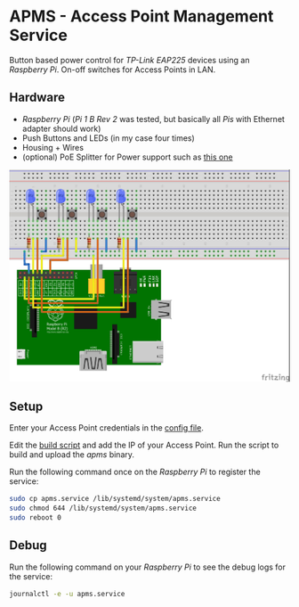 # APMS - Access Point Management Service

Button based power control for *TP-Link EAP225* devices using an *Raspberry Pi*. On-off switches for Access Points in LAN.

## Hardware

* *Raspberry Pi* (*Pi 1 B Rev 2* was tested, but basically all *Pis* with Ethernet adapter should work)
* Push Buttons and LEDs (in my case four times)
* Housing + Wires
* (optional) PoE Splitter for Power support such as [this one](berrybase.de/raspberry-pi-co/raspberry-pi/stromversorgung/zubehoer/poe-splitter-rj45-48v-micro-usb-5v/2-5a#)

![layout](doc/layout.jpg)

## Setup

Enter your Access Point credentials in the [config file](./src/internal/config/config.go).

Edit the [build script](./src/build.sh) and add the IP of your Access Point. Run the script to build and upload the *apms* binary.

Run the following command once on the *Raspberry Pi* to register the service:

``` sh
sudo cp apms.service /lib/systemd/system/apms.service
sudo chmod 644 /lib/systemd/system/apms.service
sudo reboot 0
```

## Debug

Run the following command on your *Raspberry Pi* to see the debug logs for the service:

``` sh
journalctl -e -u apms.service
```
